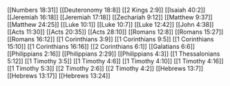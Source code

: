 [[Numbers 18:31]]
[[Deuteronomy 18:8]]
[[2 Kings 2:9]]
[[Isaiah 40:2]]
[[Jeremiah 16:18]]
[[Jeremiah 17:18]]
[[Zechariah 9:12]]
[[Matthew 9:37]]
[[Matthew 24:25]]
[[Luke 10:1]]
[[Luke 10:7]]
[[Luke 12:42]]
[[John 4:38]]
[[Acts 11:30]]
[[Acts 20:35]]
[[Acts 28:10]]
[[Romans 12:8]]
[[Romans 15:27]]
[[Romans 16:12]]
[[1 Corinthians 3:9]]
[[1 Corinthians 9:5]]
[[1 Corinthians 15:10]]
[[1 Corinthians 16:16]]
[[2 Corinthians 6:1]]
[[Galatians 6:6]]
[[Philippians 2:16]]
[[Philippians 2:29]]
[[Philippians 4:3]]
[[1 Thessalonians 5:12]]
[[1 Timothy 3:5]]
[[1 Timothy 4:6]]
[[1 Timothy 4:10]]
[[1 Timothy 4:16]]
[[1 Timothy 5:3]]
[[2 Timothy 2:6]]
[[2 Timothy 4:2]]
[[Hebrews 13:7]]
[[Hebrews 13:17]]
[[Hebrews 13:24]]
